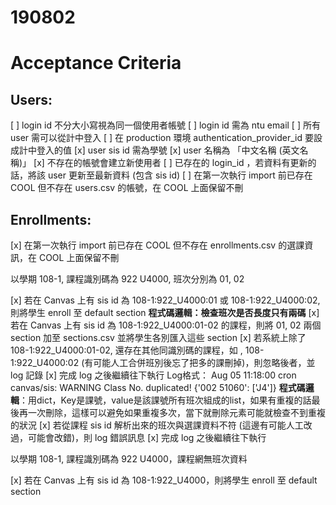 # 190802

# Acceptance Criteria
## Users:
[ ] login id 不分大小寫視為同一個使用者帳號
[ ] login id 需為 ntu email
[ ] 所有 user 需可以從計中登入
    [ ] 在 production 環境 authentication_provider_id 要設成計中登入的值
[x] user sis id 需為學號
[x] user 名稱為 「中文名稱 (英文名稱)」
[x] 不存在的帳號會建立新使用者
[ ] 已存在的 login_id ，若資料有更新的話，將該 user 更新至最新資料 (包含 sis id)
[ ] 在第一次執行 import 前已存在 COOL 但不存在 users.csv 的帳號，在 COOL 上面保留不刪
## Enrollments:
[x] 在第一次執行 import 前已存在 COOL 但不存在 enrollments.csv 的選課資訊，在 COOL 上面保留不刪

以學期 108-1, 課程識別碼為 922 U4000, 班次分別為 01, 02

[x] 若在 Canvas 上有 sis id 為 108-1:922_U4000:01 或 108-1:922_U4000:02, 則將學生 enroll 至 default section
    **程式碼邏輯：檢查班次是否長度只有兩碼**
[x] 若在 Canvas 上有 sis id 為 108-1:922_U4000:01-02 的課程，則將 01, 02 兩個 section 加至 sections.csv 並將學生各別匯入這些 section
    [x] 若系統上除了 108-1:922_U4000:01-02, 還存在其他同識別碼的課程，如 , 108-1:922_U4000:02 (有可能人工合併班別後忘了把多的課刪掉)，則忽略後者，並 log 記錄
        [x] 完成 log 之後繼續往下執行
        Log格式：
          Aug 05 11:18:00 cron canvas/sis: WARNING Class No. duplicated! {'002 51060': ['J4']}
    **程式碼邏輯**：用dict，Key是課號，value是該課號所有班次組成的list，如果有重複的話最後再一次刪除，這樣可以避免如果重複多次，當下就刪除元素可能就檢查不到重複的狀況
[x] 若從課程 sis id 解析出來的班次與選課資料不符 (這邊有可能人工改過，可能會改錯)，則 log 錯誤訊息
    [x] 完成 log 之後繼續往下執行

以學期 108-1, 課程識別碼為 922 U4000，課程網無班次資料

[x] 若在 Canvas 上有 sis id 為 108-1:922_U4000，則將學生 enroll 至 default section

